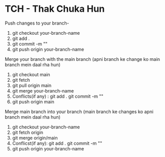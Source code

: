 # TCH - Thak Chuka Hun 

Push changes to your branch- 
1. git checkout your-branch-name
2. git add .
3. git commit -m ""
4. git push origin your-branch-name

Merge your branch with the main branch (apni branch ke change ko main branch mein daal rha hun)
1. git checkout main
2. git fetch
3. git pull origin main
4. git merge your-branch-name
5. Conflicts(if any) : git add .
                       git commit -m ""
6. git push origin main

Merge main branch into your branch (main branch ke changes ko apni branch mein daal rha hun)
1. git checkout your-branch-name
2. git fetch origin
3. git merge origin/main
4. Conflicst(if any): git add . 
                      git commit -m "" 
5. git push origin your-branch-name
